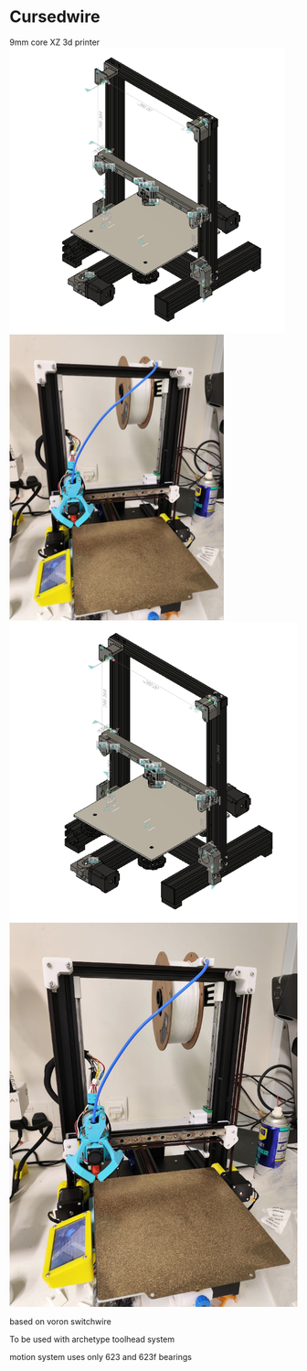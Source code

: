 # Cursedwire
9mm core XZ 3d printer
<img src="images/image_2025-02-17_17-12-40.png" height="500">
<img src="images/photo_2025-02-20_18-02-46.jpg" height="500">
![Alt text](images/image_2025-02-17_17-12-40.png)
![Alt text](images/photo_2025-02-20_18-02-46.jpg)

based on voron switchwire

To be used with archetype toolhead system

motion system uses only 623 and 623f bearings
